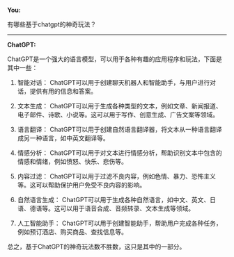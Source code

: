 **You:**

有哪些基于chatgpt的神奇玩法？

* * *

**ChatGPT:**

ChatGPT是一个强大的语言模型，可以用于各种有趣的应用程序和玩法，下面是其中一些：

1.  智能对话： ChatGPT可以用于创建聊天机器人和智能助手，与用户进行对话，提供有用的信息和答案。
    
2.  文本生成： ChatGPT可以用于生成各种类型的文本，例如文章、新闻报道、电子邮件、诗歌、小说等。这可以用于写作、创意生成、广告文案等领域。
    
3.  语言翻译： ChatGPT可以用于创建自然语言翻译器，将文本从一种语言翻译成另一种语言，如中英文翻译等。
    
4.  情感分析： ChatGPT可以用于对文本进行情感分析，帮助识别文本中包含的情感和情绪，例如愤怒、快乐、悲伤等。
    
5.  内容过滤： ChatGPT可以用于过滤不良内容，例如色情、暴力、恐怖主义等。这可以帮助保护用户免受不良内容的影响。
    
6.  自然语言生成： ChatGPT可以用于生成各种自然语言，如中文、英文、日语、德语等。这可以用于语音合成、音频转录、文本生成等领域。
    
7.  人工智能助手： ChatGPT可以用于创建智能助手，帮助用户完成各种任务，例如预订酒店、购买商品、查找信息等。
    

总之，基于ChatGPT的神奇玩法数不胜数，这只是其中的一部分。